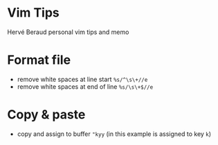 # Vim Tips
Hervé Beraud personal vim tips and memo

# Format file
- remove white spaces at line start `%s/^\s\+//e`
- remove white spaces at end of line `%s/\s\+$//e`

# Copy & paste
- copy and assign to buffer `"kyy` (in this example is assigned to key `k`)
